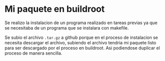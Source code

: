 # Mi paquete en buildroot

Se realizo la instalacion de un programa realizado en tareas previas
ya que se necesitaba de un programa que se instalara con makefile.

Se subio el archivo `.tar.gz` a github porque en el proceso de instalacion
se necesita descargar el archivo, subiendo el archivo tendria mi paquete
listo para ser descargado por el proceso en buildroot. Asi podiendose 
duplicar el proceso de manera sencilla.
